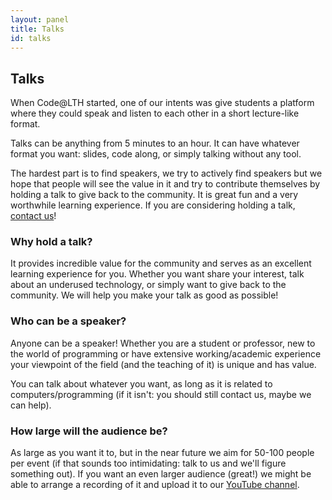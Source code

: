 ```yaml
---
layout: panel
title: Talks
id: talks
---
```


## Talks

When Code@LTH started, one of our intents was give students a platform where they could speak and listen to each other in a short lecture-like format. 

Talks can be anything from 5 minutes to an hour. It can have whatever format you want: slides, code along, or simply talking without any tool.

The hardest part is to find speakers, we try to actively find speakers but we hope that people will see the value in it and try to contribute themselves by holding a talk to give back to the community. It is great fun and a very worthwhile learning experience. If you are considering holding a talk, [contact us](/about)!


### Why hold a talk?

It provides incredible value for the community and serves as an excellent learning experience for you. Whether you want share your interest, talk about an underused technology, or simply want to give back to the community. We will help you make your talk as good as possible!


### Who can be a speaker?

Anyone can be a speaker! Whether you are a student or professor, new to the world of programming or have extensive working/academic experience your viewpoint of the field (and the teaching of it) is unique and has value. 

You can talk about whatever you want, as long as it is related to computers/programming (if it isn't: you should still contact us, maybe we can help).


### How large will the audience be?

As large as you want it to, but in the near future we aim for 50-100 people per event (if that sounds too intimidating: talk to us and we'll figure something out). If you want an even larger audience (great!) we might be able to arrange a recording of it and upload it to our [YouTube channel](https://www.youtube.com/channel/UCaGyPyGYtAs-yaIcKNjy8gA).

